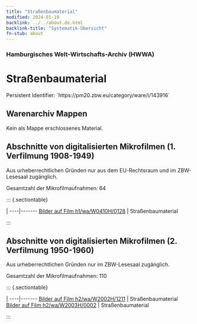 ```yaml
---
title: "Straßenbaumaterial"
modified: 2024-01-19
backlink: ../../about.de.html
backlink-title: "Systematik-Übersicht"
fn-stub: about
---
```


### Hamburgisches Welt-Wirtschafts-Archiv (HWWA)

# Straßenbaumaterial

<div class="hint">Persistent Identifier: `https://pm20.zbw.eu/category/ware/i/143916`</div>







## Warenarchiv Mappen





Kein als Mappe erschlossenes Material.



<a id="filmsections" />

## Abschnitte von digitalisierten Mikrofilmen (1. Verfilmung 1908-1949)

<p>Aus urheberrechtlichen Gründen nur aus dem EU-Rechtsraum und im ZBW-Lesesaal zugänglich.</p>


<p>Gesamtzahl der Mikrofilmaufnahmen: 64</p>





::: {.sectiontable}

 | 
----|-------
<a class="btn" href="https://pm20.zbw.eu/film/h1/wa/W0410H/0128" rel="nofollow">Bilder auf Film h1/wa/W0410H/0128</a> | Straßenbaumaterial


:::




## Abschnitte von digitalisierten Mikrofilmen (2. Verfilmung 1950-1960)

<p>Aus urheberrechtlichen Gründen nur im ZBW-Lesesaal zugänglich.</p>


<p>Gesamtzahl der Mikrofilmaufnahmen: 110</p>





::: {.sectiontable}

 | 
----|-------
<a class="btn" href="https://pm20.zbw.eu/film/h2/wa/W2002H/1211" rel="nofollow">Bilder auf Film h2/wa/W2002H/1211</a> | Straßenbaumaterial
<a class="btn" href="https://pm20.zbw.eu/film/h2/wa/W2003H/0002" rel="nofollow">Bilder auf Film h2/wa/W2003H/0002</a> | Straßenbaumaterial


:::
















